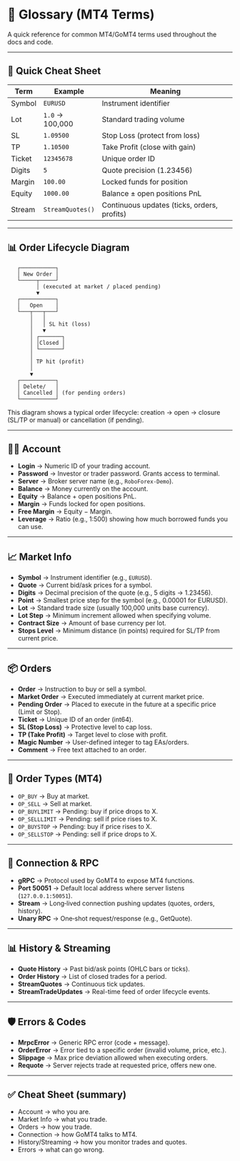 # 📖 Glossary (MT4 Terms)

A quick reference for common MT4/GoMT4 terms used throughout the docs and code.

---

## 📝 Quick Cheat Sheet

| Term   | Example          | Meaning                                     |
| ------ | ---------------- | ------------------------------------------- |
| Symbol | `EURUSD`         | Instrument identifier                       |
| Lot    | `1.0` → 100,000  | Standard trading volume                     |
| SL     | `1.09500`        | Stop Loss (protect from loss)               |
| TP     | `1.10500`        | Take Profit (close with gain)               |
| Ticket | `12345678`       | Unique order ID                             |
| Digits | `5`              | Quote precision (1.23456)                   |
| Margin | `100.00`         | Locked funds for position                   |
| Equity | `1000.00`        | Balance ± open positions PnL                |
| Stream | `StreamQuotes()` | Continuous updates (ticks, orders, profits) |

---

## 📊 Order Lifecycle Diagram

```text
   ┌───────────┐
   │ New Order │
   └─────┬─────┘
         │ (executed at market / placed pending)
         ▼
   ┌───────────┐
   │   Open    │
   └───┬───┬───┘
       │   │
       │   │ SL hit (loss)
       │   ▼
       │ ┌───────┐
       │ │Closed │
       │ └───────┘
       │
       │ TP hit (profit)
       │
       ▼
   ┌───────────┐
   │ Delete/   │
   │ Cancelled │ (for pending orders)
   └───────────┘
```

This diagram shows a typical order lifecycle: creation → open → closure (SL/TP or manual) or cancellation (if pending).

---

## 🧑‍💻 Account

* **Login** → Numeric ID of your trading account.
* **Password** → Investor or trader password. Grants access to terminal.
* **Server** → Broker server name (e.g., `RoboForex-Demo`).
* **Balance** → Money currently on the account.
* **Equity** → Balance + open positions PnL.
* **Margin** → Funds locked for open positions.
* **Free Margin** → Equity − Margin.
* **Leverage** → Ratio (e.g., 1:500) showing how much borrowed funds you can use.

---

## 📈 Market Info

* **Symbol** → Instrument identifier (e.g., `EURUSD`).
* **Quote** → Current bid/ask prices for a symbol.
* **Digits** → Decimal precision of the quote (e.g., 5 digits → 1.23456).
* **Point** → Smallest price step for the symbol (e.g., 0.00001 for EURUSD).
* **Lot** → Standard trade size (usually 100,000 units base currency).
* **Lot Step** → Minimum increment allowed when specifying volume.
* **Contract Size** → Amount of base currency per lot.
* **Stops Level** → Minimum distance (in points) required for SL/TP from current price.

---

## 📦 Orders

* **Order** → Instruction to buy or sell a symbol.
* **Market Order** → Executed immediately at current market price.
* **Pending Order** → Placed to execute in the future at a specific price (Limit or Stop).
* **Ticket** → Unique ID of an order (int64).
* **SL (Stop Loss)** → Protective level to cap loss.
* **TP (Take Profit)** → Target level to close with profit.
* **Magic Number** → User-defined integer to tag EAs/orders.
* **Comment** → Free text attached to an order.

---

## 🔄 Order Types (MT4)

* `OP_BUY` → Buy at market.
* `OP_SELL` → Sell at market.
* `OP_BUYLIMIT` → Pending: buy if price drops to X.
* `OP_SELLLIMIT` → Pending: sell if price rises to X.
* `OP_BUYSTOP` → Pending: buy if price rises to X.
* `OP_SELLSTOP` → Pending: sell if price drops to X.

---

## 🔌 Connection & RPC

* **gRPC** → Protocol used by GoMT4 to expose MT4 functions.
* **Port 50051** → Default local address where server listens (`127.0.0.1:50051`).
* **Stream** → Long‑lived connection pushing updates (quotes, orders, history).
* **Unary RPC** → One‑shot request/response (e.g., GetQuote).

---

## 📊 History & Streaming

* **Quote History** → Past bid/ask points (OHLC bars or ticks).
* **Order History** → List of closed trades for a period.
* **StreamQuotes** → Continuous tick updates.
* **StreamTradeUpdates** → Real-time feed of order lifecycle events.

---

## 🛡️ Errors & Codes

* **MrpcError** → Generic RPC error (code + message).
* **OrderError** → Error tied to a specific order (invalid volume, price, etc.).
* **Slippage** → Max price deviation allowed when executing orders.
* **Requote** → Server rejects trade at requested price, offers new one.

---

## ✅ Cheat Sheet (summary)

* Account → who you are.
* Market Info → what you trade.
* Orders → how you trade.
* Connection → how GoMT4 talks to MT4.
* History/Streaming → how you monitor trades and quotes.
* Errors → what can go wrong.
